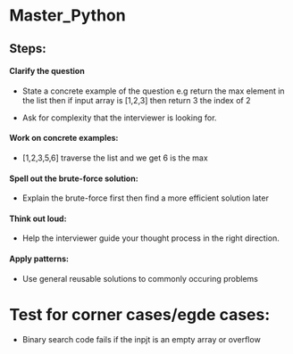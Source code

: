 # Master_Python

## Steps:
#### Clarify the question

- State a concrete example of the question e.g return the max element in the list then if input array is [1,2,3] then return 3 the index of 2

- Ask for complexity that the interviewer is looking for.

#### Work on concrete examples:

- [1,2,3,5,6] traverse the list and we get 6 is the max

#### Spell out the brute-force solution:

- Explain the brute-force first then find a more efficient solution later 

#### Think out loud:

- Help the interviewer guide your thought process in the right direction.

#### Apply patterns:

- Use general reusable solutions to commonly occuring problems

# Test for corner cases/egde cases:

- Binary search code fails if the inpjt is an empty array or overflow


